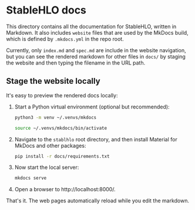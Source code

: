 # StableHLO docs

This directory contains all the documentation for StableHLO, written in
Markdown. It also includes `website` files that are used by the MkDocs build,
which is defined by `.mkdocs.yml` in the repo root.

Currently, only `index.md` and `spec.md` are include in the website navigation,
but you can see the rendered markdown for other files in `docs/` by
staging the website and then typing the filename in the URL path.

## Stage the website locally

It's easy to preview the rendered docs locally:

1. Start a Python virtual environment (optional but recommended):

    ```bash
    python3 -m venv ~/.venvs/mkdocs

    source ~/.venvs/mkdocs/bin/activate
    ```

2. Navigate to the `stablhlo` root directory, and then
   install Material for MkDocs and other packages:

    ```bash
    pip install -r docs/requirements.txt
    ```

3. Now start the local server:

    ```bash
    mkdocs serve
    ```

4. Open a browser to http://localhost:8000/.

That's it. The web pages automatically reload while you edit the markdown.
